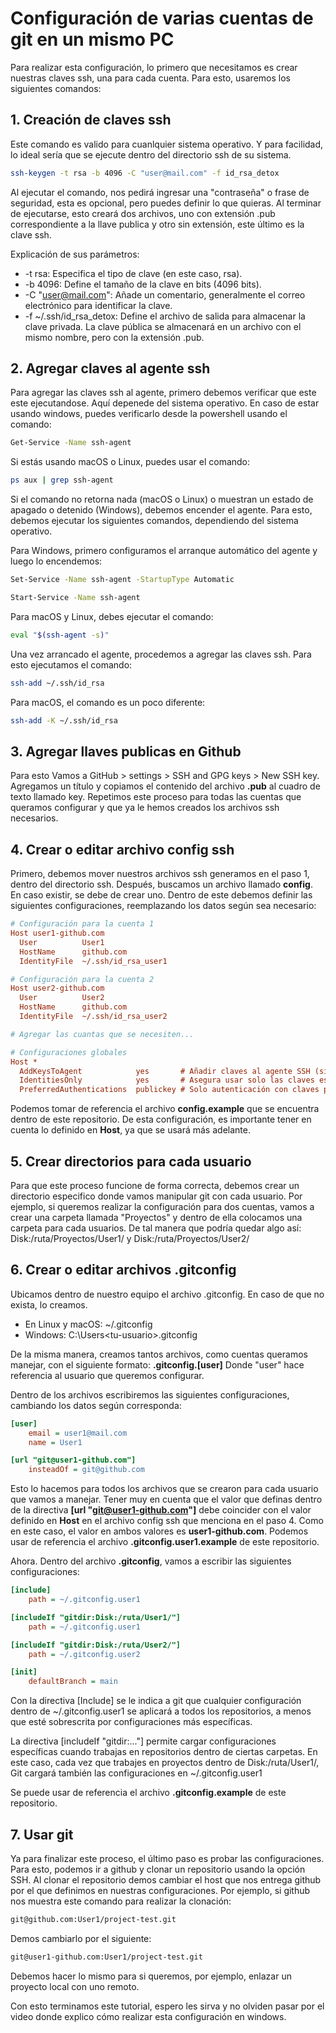 # Configuración de varias cuentas de git en un mismo PC

Para realizar esta configuración, lo primero que necesitamos es crear nuestras claves ssh, una para cada cuenta.
Para esto, usaremos los siguientes comandos:

## 1. Creación de claves ssh

Este comando es valido para cuanlquier sistema operativo. Y para facilidad, lo ideal sería que se ejecute dentro del directorio ssh de su sistema.

```bash
ssh-keygen -t rsa -b 4096 -C "user@mail.com" -f id_rsa_detox
```

Al ejecutar el comando, nos pedirá ingresar una "contraseña" o frase de seguridad, esta es opcional, pero puedes definir lo que quieras.
Al terminar de ejecutarse, esto creará dos archivos, uno con extensión .pub correspondiente a la llave publica y otro sin extensión, este último es la clave ssh.

Explicación de sus parámetros:

- -t rsa: Especifica el tipo de clave (en este caso, rsa).
- -b 4096: Define el tamaño de la clave en bits (4096 bits).
- -C "<user@mail.com>": Añade un comentario, generalmente el correo electrónico para identificar la clave.
- -f ~/.ssh/id_rsa_detox: Define el archivo de salida para almacenar la clave privada. La clave pública se almacenará en un archivo con el mismo nombre, pero con la extensión .pub.

## 2. Agregar claves al agente ssh

Para agregar las claves ssh al agente, primero debemos verificar que este este ejecutandose. Aquí depenede del sistema operativo.
En caso de estar usando windows, puedes verificarlo desde la powershell usando el comando:

```bash
Get-Service -Name ssh-agent
```

Si estás usando macOS o Linux, puedes usar el comando:

```bash
ps aux | grep ssh-agent
```

Si el comando no retorna nada (macOS o Linux) o muestran un estado de apagado o detenido (Windows), debemos encender el agente. Para esto, debemos ejecutar los siguientes comandos, dependiendo del sistema operativo.

Para Windows, primero configuramos el arranque automático del agente y luego lo encendemos:

```bash
Set-Service -Name ssh-agent -StartupType Automatic
```

```bash
Start-Service -Name ssh-agent
```

Para macOS y Linux, debes ejecutar el comando:

```bash
eval "$(ssh-agent -s)"
```

Una vez arrancado el agente, procedemos a agregar las claves ssh. Para esto ejecutamos el comando:

```bash
ssh-add ~/.ssh/id_rsa
```

Para macOS, el comando es un poco diferente:

```bash
ssh-add -K ~/.ssh/id_rsa
```

## 3. Agregar llaves publicas en Github

Para esto Vamos a GitHub > settings > SSH and GPG keys > New SSH key.
Agregamos un título y copiamos el contenido del archivo **.pub** al cuadro de texto llamado key.
Repetimos este proceso para todas las cuentas que queramos configurar y que ya le hemos creados los archivos ssh necesarios.

## 4. Crear o editar archivo config ssh

Primero, debemos mover nuestros archivos ssh generamos en el paso 1, dentro del directorio ssh.
Después, buscamos un archivo llamado **config**. En caso existir, se debe de crear uno.
Dentro de este debemos definir las siguientes configuraciones, reemplazando los datos según sea necesario:

```ini
# Configuración para la cuenta 1
Host user1-github.com
  User          User1
  HostName      github.com
  IdentityFile  ~/.ssh/id_rsa_user1

# Configuración para la cuenta 2
Host user2-github.com
  User          User2
  HostName      github.com
  IdentityFile  ~/.ssh/id_rsa_user2

# Agregar las cuantas que se necesiten...

# Configuraciones globales
Host *
  AddKeysToAgent            yes       # Añadir claves al agente SSH (si tienes passphrase)
  IdentitiesOnly            yes       # Asegura usar solo las claves especificadas
  PreferredAuthentications  publickey # Solo autenticación con claves públicas
```

Podemos tomar de referencia el archivo **config.example** que se encuentra dentro de este repositorio.
De esta configuración, es importante tener en cuenta lo definido en **Host**, ya que se usará más adelante.

## 5. Crear directorios para cada usuario

Para que este proceso funcione de forma correcta, debemos crear un directorio especifico donde vamos manipular git con cada usuario.
Por ejemplo, si queremos realizar la configuración para dos cuentas, vamos a crear una carpeta llamada "Proyectos" y dentro de ella colocamos una carpeta para cada usuarios.
De tal manera que podría quedar algo así: Disk:/ruta/Proyectos/User1/ y Disk:/ruta/Proyectos/User2/

## 6. Crear o editar archivos .gitconfig

Ubicamos dentro de nuestro equipo el archivo .gitconfig. En caso de que no exista, lo creamos.

- En Linux y macOS: ~/.gitconfig
- Windows: C:\Users\<tu-usuario>\.gitconfig

De la misma manera, creamos tantos archivos, como cuentas queramos manejar, con el siguiente formato: **.gitconfig.[user]**
Donde "user" hace referencia al usuario que queremos configurar.

Dentro de los archivos escribiremos las siguientes configuraciones, cambiando los datos según corresponda:

```ini
[user]
    email = user1@mail.com
    name = User1

[url "git@user1-github.com"]
    insteadOf = git@github.com
```

Esto lo hacemos para todos los archivos que se crearon para cada usuario que vamos a manejar.
Tener muy en cuenta que el valor que definas dentro de la directiva **[url "git@user1-github.com"]** debe coincider con el valor definido en **Host** en el archivo config ssh que menciona en el paso 4.
Como en este caso, el valor en ambos valores es **user1-github.com**.
Podemos usar de referencia el archivo **.gitconfig.user1.example** de este repositorio.

Ahora. Dentro del archivo **.gitconfig**, vamos a escribir las siguientes configuraciones:

```ini
[include]
    path = ~/.gitconfig.user1

[includeIf "gitdir:Disk:/ruta/User1/"]
    path = ~/.gitconfig.user1

[includeIf "gitdir:Disk:/ruta/User2/"]
    path = ~/.gitconfig.user2

[init]
    defaultBranch = main
```

Con la directiva [Include] se le indica a git que cualquier configuración dentro de ~/.gitconfig.user1 se aplicará a todos los repositorios, a menos que esté sobrescrita por configuraciones más específicas.

La directiva [includeIf "gitdir:..."] permite cargar configuraciones específicas cuando trabajas en repositorios dentro de ciertas carpetas.
En este caso, cada vez que trabajes en proyectos dentro de Disk:/ruta/User1/, Git cargará también las configuraciones en ~/.gitconfig.user1

Se puede usar de referencia el archivo **.gitconfig.example** de este repositorio.

## 7. Usar git

Ya para finalizar este proceso, el último paso es probar las configuraciones.
Para esto, podemos ir a github y clonar un repositorio usando la opción SSH.
Al clonar el repositorio demos cambiar el host que nos entrega github por el que definimos en nuestras configuraciones.
Por ejemplo, si github nos muestra este comando para realizar la clonación:

```bash
git@github.com:User1/project-test.git
```

Demos cambiarlo por el siguiente:

```bash
git@user1-github.com:User1/project-test.git
```

Debemos hacer lo mismo para si queremos, por ejemplo, enlazar un proyecto local con uno remoto.

Con esto terminamos este tutorial, espero les sirva y no olviden pasar por el video donde explico cómo realizar esta configuración en windows.
